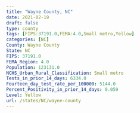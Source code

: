 ```yaml
---
title: "Wayne County, NC"
date: 2021-02-19
draft: false
type: county
tags: [FIPS:37191.0,FEMA:4.0,Small metro,Yellow]
categories: [NC]
County: Wayne County
State: NC
FIPS: 37191.0
FEMA_Region: 4.0
Population: 123131.0
NCHS_Urban_Rural_Classification: Small metro
Tests_in_prior_14_days: 6334.0
Fourteen_day_test_rate_per_100000: 5144.0
Percent_Positivity_in_prior_14_days: 0.059
Level: Yellow
url: /states/NC/wayne-county
---
```



